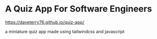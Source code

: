 # A Quiz App For Software Engineers

https://daveterry76.github.io/quiz-app/

a miniature quiz app made using tailwindcss and javascript

